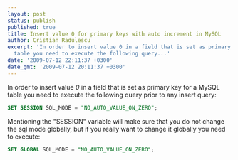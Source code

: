 ```yaml
---
layout: post
status: publish
published: true
title: Insert value 0 for primary keys with auto increment in MySQL
author: Cristian Radulescu
excerpt: 'In order to insert value 0 in a field that is set as primary key for a MySQL
  table you need to execute the following query...'
date: '2009-07-12 22:11:37 +0300'
date_gmt: '2009-07-12 20:11:37 +0300'
---
```

In order to insert value *0* in a field that is set as primary key for a MySQL table you need to execute the following query prior to any insert query:

```sql
SET SESSION SQL_MODE = "NO_AUTO_VALUE_ON_ZERO";
```

Mentioning the "SESSION" variable will make sure that you do not change the sql mode globally, but if you really want to change it globally you need to execute:

```sql
SET GLOBAL SQL_MODE = "NO_AUTO_VALUE_ON_ZERO";
```